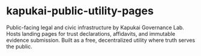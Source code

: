 # kapukai-public-utility-pages
Public-facing legal and civic infrastructure by Kapukai Governance Lab. Hosts landing pages for trust declarations, affidavits, and immutable evidence submission. Built as a free, decentralized utility where truth serves the public.
